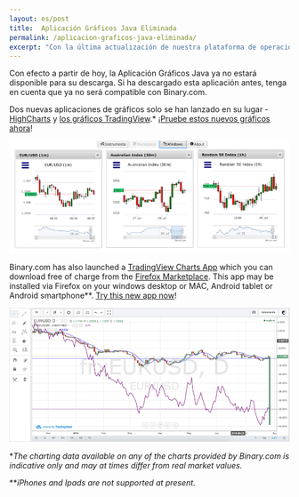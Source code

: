 ```yaml
---
layout: es/post
title:  Aplicación Gráficos Java Eliminada
permalink: /aplicacion-graficos-java-eliminada/
excerpt: "Con la última actualización de nuestra plataforma de operaciones, los contratos spread ya están disponibles en los mercados seleccionados. "
---
```



Con efecto a partir de hoy, la Aplicación Gráficos Java ya no estará disponible para su descarga. Si ha descargado esta aplicación antes, tenga en cuenta que ya no será compatible con Binary.com.

Dos nuevas aplicaciones de gráficos solo se han lanzado en su lugar - [HighCharts](https://highcharts.binary.com/?l=ES&utm_source=blog&utm_medium=social&utm_content=ES&utm_campaign=whatsnew) y [los gráficos TradingView](https://tradingview.binary.com/?l=ES&utm_source=blog&utm_medium=social&utm_content=ES&utm_campaign=whatsnew).*
[¡Pruebe estos nuevos gráficos ahora](https://www.binary.com/charting/?l=ES&utm_source=blog&utm_medium=social&utm_content=ES&utm_campaign=whatsnew)!

![](/images/blog-image1-charts.png)

Binary.com has also launched a [TradingView Charts App](https://marketplace.firefox.com/app/binary-ltd-tradingview-charts?src=search) which you can download free of charge from the [Firefox Marketplace](https://marketplace.firefox.com/app/binary-ltd-tradingview-charts?src=search). This app may be installed via Firefox on your windows desktop or MAC, Android tablet or Android smartphone**. [Try this new app now](https://marketplace.firefox.com/app/binary-ltd-tradingview-charts/?src=search)!

![](/images/blog-image-charts2.png)

**The charting data available on any of the charts provided by Binary.com is indicative only and may at times differ from real market values.*

***iPhones and Ipads are not supported at present.*